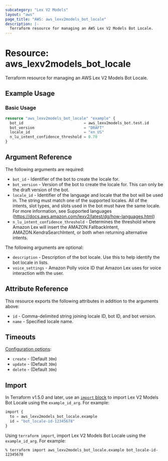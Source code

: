 ```yaml
---
subcategory: "Lex V2 Models"
layout: "aws"
page_title: "AWS: aws_lexv2models_bot_locale"
description: |-
  Terraform resource for managing an AWS Lex V2 Models Bot Locale.
---
```


# Resource: aws_lexv2models_bot_locale

Terraform resource for managing an AWS Lex V2 Models Bot Locale.

## Example Usage

### Basic Usage

```terraform
resource "aws_lexv2models_bot_locale" "example" {
  bot_id                           = aws_lexv2models_bot.test.id
  bot_version                      = "DRAFT"
  locale_id                        = "en_US"
  n_lu_intent_confidence_threshold = 0.70
}
```

## Argument Reference

The following arguments are required:

* `bot_id` - Identifier of the bot to create the locale for.
* `bot_version` - Version of the bot to create the locale for. This can only be the draft version of the bot.
* `locale_id` - Identifier of the language and locale that the bot will be used in. The string must match one of the supported locales. All of the intents, slot types, and slots used in the bot must have the same locale. For more information, see Supported languages (https://docs.aws.amazon.com/lexv2/latest/dg/how-languages.html)
* `n_lu_intent_confidence_threshold` - Determines the threshold where Amazon Lex will insert the AMAZON.FallbackIntent, AMAZON.KendraSearchIntent, or both when returning alternative intents.

The following arguments are optional:

* `description` - Description of the bot locale. Use this to help identify the bot locale in lists.
* `voice_settings` - Amazon Polly voice ID that Amazon Lex uses for voice interaction with the user.

## Attribute Reference

This resource exports the following attributes in addition to the arguments above:

* `id` - Comma-delimited string joining locale ID, bot ID, and bot version.
* `name` - Specified locale name.

## Timeouts

[Configuration options](https://developer.hashicorp.com/terraform/language/resources/syntax#operation-timeouts):

* `create` - (Default `30m`)
* `update` - (Default `30m`)
* `delete` - (Default `30m`)

## Import

In Terraform v1.5.0 and later, use an [`import` block](https://developer.hashicorp.com/terraform/language/import) to import Lex V2 Models Bot Locale using the `example_id_arg`. For example:

```terraform
import {
  to = aws_lexv2models_bot_locale.example
  id = "bot_locale-id-12345678"
}
```

Using `terraform import`, import Lex V2 Models Bot Locale using the `example_id_arg`. For example:

```console
% terraform import aws_lexv2models_bot_locale.example bot_locale-id-12345678
```
